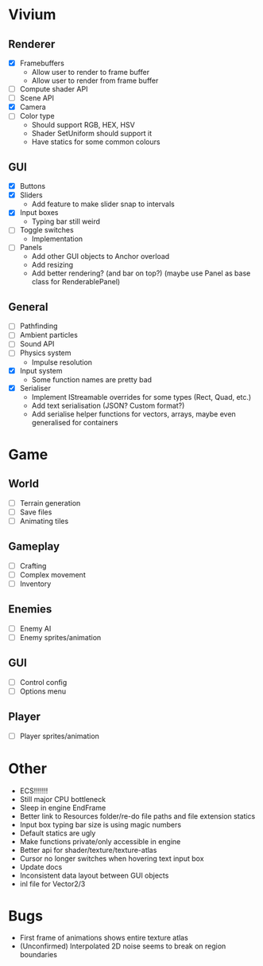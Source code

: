 # Vivium
## Renderer
- [x] Framebuffers
    - Allow user to render to frame buffer
    - Allow user to render from frame buffer
- [ ] Compute shader API
- [ ] Scene API
- [x] Camera
- [ ] Color type
    - Should support RGB, HEX, HSV
    - Shader SetUniform should support it
    - Have statics for some common colours

## GUI
- [x] Buttons
- [x] Sliders
    - Add feature to make slider snap to intervals
- [x] Input boxes
    - Typing bar still weird
- [ ] Toggle switches
    - Implementation
- [ ] Panels
    - Add other GUI objects to Anchor overload
    - Add resizing
    - Add better rendering? (and bar on top?) (maybe use Panel as base class for RenderablePanel)

## General
- [ ] Pathfinding
- [ ] Ambient particles
- [ ] Sound API
- [ ] Physics system
    - Impulse resolution
- [x] Input system
    - Some function names are pretty bad
- [x] Serialiser
    - Implement IStreamable overrides for some types (Rect, Quad, etc.)
    - Add text serialisation (JSON? Custom format?)
    - Add serialise helper functions for vectors, arrays, maybe even generalised for containers

# Game
## World
- [ ] Terrain generation
- [ ] Save files
- [ ] Animating tiles

## Gameplay
- [ ] Crafting
- [ ] Complex movement
- [ ] Inventory

## Enemies
- [ ] Enemy AI
- [ ] Enemy sprites/animation

## GUI
- [ ] Control config
- [ ] Options menu

## Player
- [ ] Player sprites/animation

# Other
- ECS!!!!!!!
- Still major CPU bottleneck
- Sleep in engine EndFrame
- Better link to Resources folder/re-do file paths and file extension statics
- Input box typing bar size is using magic numbers
- Default statics are ugly
- Make functions private/only accessible in engine
- Better api for shader/texture/texture-atlas
- Cursor no longer switches when hovering text input box
- Update docs
- Inconsistent data layout between GUI objects
- inl file for Vector2/3

# Bugs
- First frame of animations shows entire texture atlas
- (Unconfirmed) Interpolated 2D noise seems to break on region boundaries